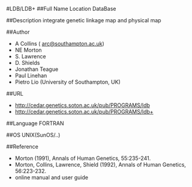 #LDB/LDB+
##Full Name
Location DataBase

##Description
integrate genetic linkage map and physical map

##Author
* A Collins ( arc@southampton.ac.uk)
* NE Morton
* S. Lawrence
* D. Shields
* Jonathan Teague
* Paul Linehan
* Pietro Lio (University of Southampton, UK)

##URL
* http://cedar.genetics.soton.ac.uk/pub/PROGRAMS/ldb
* http://cedar.genetics.soton.ac.uk/pub/PROGRAMS/ldb+

##Language
FORTRAN

##OS
UNIX(SunOS/..)

##Reference
* Morton (1991), Annals of Human Genetics, 55:235-241.
* Morton, Collins, Lawrence, Shield (1992), Annals of Human Genetics, 56:223-232.
* online manual and user guide

